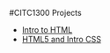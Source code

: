 #CITC1300 Projects

<ul>
<li><a href="CITC1300/index.html" target="blank">Intro to HTML</a></li>
<li><a href="./HTML5CSSWeek2/index.html" target="blank">HTML5 and Intro CSS</a></li>
</ul>